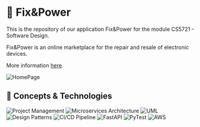 # 🔧 Fix&Power
This is the repository of our application Fix&Power for the module CS5721 - Software Design. 

Fix&Power is an online marketplace for the repair and resale of electronic devices.

More information [here](https://www.xgeagregori.com/portfolio/fixpower).


![HomePage](https://user-images.githubusercontent.com/78562475/233322030-e6f5b0f0-dde5-4cc4-9d09-52234236a6ad.png)

## 📖 Concepts & Technologies
![Project Management](https://img.shields.io/badge/Project%20Management-2563eb.svg?style=for-the-badge)
![Microservices Architecture](https://img.shields.io/badge/Microservices%20Architecture-2563eb.svg?style=for-the-badge)
![UML](https://img.shields.io/badge/UML-2563eb.svg?style=for-the-badge)
![Design Patterns](https://img.shields.io/badge/Design%20Patterns-2563eb.svg?style=for-the-badge)
![CI/CD Pipeline](https://img.shields.io/badge/CI/CD%20Pipeline-2563eb.svg?style=for-the-badge)
![FastAPI](https://img.shields.io/badge/FastAPI-2563eb.svg?style=for-the-badge&logo=FastAPI&logoColor=white)
![PyTest](https://img.shields.io/badge/PyTest-2563eb.svg?style=for-the-badge&logo=Pytest&logoColor=white)
![AWS](https://img.shields.io/badge/Amazon%20AWS-2563eb.svg?style=for-the-badge&logo=Amazon-AWS&logoColor=white)
